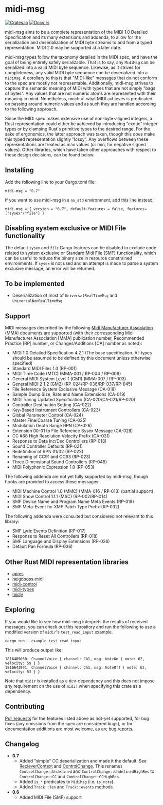 # midi-msg

[![Crates.io](https://img.shields.io/crates/v/midi-msg)](https://crates.io/crates/midi-msg)
[![Docs.rs](https://docs.rs/midi-msg/badge.svg)](https://docs.rs/midi-msg)

midi-msg aims to be a complete representation of the MIDI 1.0 Detailed Specification and its many extensions and addenda, to allow for the serialization and deserialization of MIDI byte streams to and from a typed representation. MIDI 2.0 may be supported at a later date.

midi-msg types follow the taxonomy detailed in the MIDI spec, and have the goal of being entirely safely serializable. That is to say, any `MidiMsg` can be serialized into a valid MIDI byte sequence. Likewise, as it strives for completeness, any valid MIDI byte sequence can be deserialized into a `MidiMsg`. A corollary to this is that "MIDI-like" messages that do not conform to the spec are mostly not representable. Additionally, midi-msg strives to capture the semantic meaning of MIDI with types that are not simply "bags of bytes". Any values that are not numeric atoms are represented with their meaning in mind. Nonetheless, much of what MIDI achieves is predicated on passing around numeric values and as such they are handled according to the following approach.

Since the MIDI spec makes extensive use of non-byte-aligned integers, a Rust representation could either be achieved by introducing "exotic" integer types or by clamping Rust's primitive types to the desired range. For the sake of ergonomics, the latter approach was taken, though this does make this typed representation slightly "lossy". Any overflows between these representations are treated as max values (or min, for negative signed values). Other libraries, which have taken other approaches with respect to these design decisions, can be found below.


## Installing
Add the following line to your Cargo.toml file:

```
midi-msg = "0.7"
```

If you want to use midi-msg in a `no_std` environment, add this line instead:

```
midi-msg = { version = "0.7", default-features = false, features=["sysex"/"file"] }
```

## Disabling system exclusive or MIDI File functionality

The default `sysex` and `file` Cargo features can be disabled to exclude code related to system exclusive or Standard Midi File (SMF) functionality, which can be useful to reduce the binary size in resource constrained environments. If `sysex` is not used and an attempt is made to parse a system exclusive message, an error will be returned.


## To be implemented
- Deserialization of most of `UniversalRealTimeMsg` and `UniversalNonRealTimeMsg`


## Support
MIDI messages described by the following [Midi Manufacturer Association (MMA) documents](https://www.midi.org/specifications/midi1-specifications) are supported (with their corresponding Midi Manufacturer Association [MMA] publication number, Recommended Practice [RP] number, or Changes/Additions [CA] number as noted):

- MIDI 1.0 Detailed Specification 4.2.1 (The base specification. All types should be assumed to be defined by this document unless otherwise specified)
- Standard MIDI Files 1.0 (RP-001)
- MIDI Time Code (MTC) (MMA-001 / RP-004 / RP-008)
- General MIDI System Level 1 (GM1) (MMA-007 / RP-003)
- General MIDI 2 1.2 (GM2) (RP-024/RP-036/RP-037/RP-045)
- File Reference System Exclusive Message (CA-018)
- Sample Dump Size, Rate and Name Extensions (CA-019)
- MIDI Tuning Updated Specification (CA-020/CA-021/RP-020)
- Controller Destination Setting (CA-022)
- Key-Based Instrument Controllers (CA-023)
- Global Parameter Control (CA-024)
- Master Fine/Coarse Tuning (CA-025)
- Modulation Depth Range RPN (CA-026)
- Extension 00-01 to File Reference Sysex Message (CA-028)
- CC #88 High Resolution Velocity Prefix (CA-031)
- Response to Data Inc/Dec Controllers (RP-018)
- Sound Controller Defaults (RP-021)
- Redefinition of RPN 01/02 (RP-022)
- Renaming of CC91 and CC93 (RP-023)
- Three Dimensional Sound Controllers (RP-049)
- MIDI Polyphonic Expression 1.0 (RP-053)


The following addenda are not yet fully supported by midi-msg, though hooks are provided to access these messages:

- MIDI Machine Control 1.0 (MMC) (MMA-016 / RP-013) (partial support)
- MIDI Show Control 1.1.1 (MSC) (RP-002/RP-014)
- SMF Device Name and Program Name Meta Events (RP-019)
- SMF Meta-Event for XMF Patch Type Prefix (RP-032)


The following addenda were consulted but considered not relevant to this library:

- SMF Lyric Events Definition (RP-017)
- Response to Reset All Controllers (RP-018)
- SMF Language and Display Extensions (RP-026)
- Default Pan Formula (RP-036)


## Other Rust MIDI representation libraries
- [apres](https://crates.io/crates/apres)
- [helgoboss-midi](https://crates.io/crates/helgoboss-midi)
- [midi-control](https://crates.io/crates/midi-control)
- [midi-types](https://crates.io/crates/midi-types)
- [midly](https://crates.io/crates/midly)


## Exploring

If you would like to see how midi-msg interprets the results of received
messages, you can check out this repository and run the following to use a
modified version of `midir`'s `test_read_input` example.
```
cargo run --example test_read_input
```

This will produce output like:
```
1816489080: ChannelVoice { channel: Ch1, msg: NoteOn { note: 62, velocity: 59 } }
1816643991: ChannelVoice { channel: Ch1, msg: NoteOff { note: 62, velocity: 53 } }
```

Note that `midir` is installed as a dev-dependency and this does not impose any
requirement on the use of `midir` when specifying this crate as a dependency.


## Contributing
[Pull requests](https://github.com/AlexCharlton/midi-msg/pulls) for the features listed above as not-yet supported, for bug fixes (any omissions from the spec are considered bugs), or for documentation additions are most welcome, as are [bug reports](https://github.com/AlexCharlton/midi-msg/issues).

## Changelog
- **0.7**
  - Added "simple" CC deserialization and made it the default. See [RecieverContext](https://docs.rs/midi-msg/latest/midi_msg/struct.ReceiverContext.html) and [ControlChange](https://docs.rs/midi-msg/latest/midi_msg/enum.ControlChange.html). This renames `ControlChange::Undefined` and `ControlChange::UndefinedHighRes` to `ControlChange::CC` and `ControlChange::CCHighRes`.
  - Added `is_*` predicates to `MidiMsg` (i.e. `is_note`).
  - Added `Track::len` and `Track::events` methods.
- **0.6**
  - Added MIDI File (SMF) support